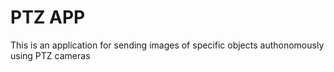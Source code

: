 # PTZ APP

This is an application for sending images of specific objects authonomously using PTZ cameras
